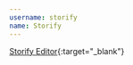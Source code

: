 ---username: storifyname: Storify---[Storify Editor](https://storify.com/login?next=%2Fcreate){:target="_blank"}
